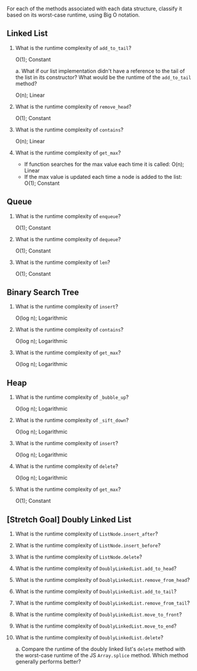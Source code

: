 For each of the methods associated with each data structure, classify it based on its worst-case runtime, using Big O notation.

## Linked List

1. What is the runtime complexity of `add_to_tail`?
  
    O(1); Constant
  
    a. What if our list implementation didn't have a reference to the tail of the list in its constructor? What would be the runtime of the `add_to_tail` method?

      O(n); Linear

2. What is the runtime complexity of `remove_head`?

    O(1); Constant

3. What is the runtime complexity of `contains`?

    O(n); Linear

4. What is the runtime complexity of `get_max`?

    - If function searches for the max value each time it is called: O(n); Linear
    - If the max value is updated each time a node is added to the list: O(1); Constant

## Queue

1. What is the runtime complexity of `enqueue`?

    O(1); Constant

2. What is the runtime complexity of `dequeue`?

    O(1); Constant

3. What is the runtime complexity of `len`?

    O(1); Constant

## Binary Search Tree

1. What is the runtime complexity of `insert`?

    O(log n); Logarithmic

2. What is the runtime complexity of `contains`?

    O(log n); Logarithmic

3. What is the runtime complexity of `get_max`? 

    O(log n); Logarithmic

## Heap

1. What is the runtime complexity of `_bubble_up`?

    O(log n); Logarithmic

2. What is the runtime complexity of `_sift_down`?

    O(log n); Logarithmic

3. What is the runtime complexity of `insert`?

    O(log n); Logarithmic

4. What is the runtime complexity of `delete`?

    O(log n); Logarithmic

5. What is the runtime complexity of `get_max`?

    O(1); Constant

## [Stretch Goal] Doubly Linked List

1. What is the runtime complexity of `ListNode.insert_after`?

2. What is the runtime complexity of `ListNode.insert_before`?

3. What is the runtime complexity of `ListNode.delete`?

4. What is the runtime complexity of `DoublyLinkedList.add_to_head`?

5. What is the runtime complexity of `DoublyLinkedList.remove_from_head`?

6. What is the runtime complexity of `DoublyLinkedList.add_to_tail`?

7. What is the runtime complexity of `DoublyLinkedList.remove_from_tail`?

8. What is the runtime complexity of `DoublyLinkedList.move_to_front`?

9. What is the runtime complexity of `DoublyLinkedList.move_to_end`?

10. What is the runtime complexity of `DoublyLinkedList.delete`?

    a. Compare the runtime of the doubly linked list's `delete` method with the worst-case runtime of the JS `Array.splice` method. Which method generally performs better?